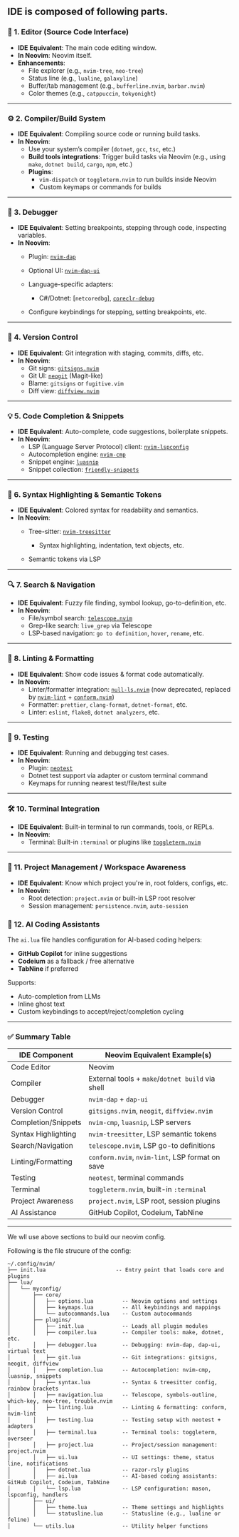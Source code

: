## IDE is composed of following parts.

### 🔧 1. **Editor (Source Code Interface)**

- **IDE Equivalent**: The main code editing window.
- **In Neovim**: Neovim itself.
- **Enhancements**:
  - File explorer (e.g., `nvim-tree`, `neo-tree`)
  - Status line (e.g., `lualine`, `galaxyline`)
  - Buffer/tab management (e.g., `bufferline.nvim`, `barbar.nvim`)
  - Color themes (e.g., `catppuccin`, `tokyonight`)

---

### ⚙️ 2. **Compiler/Build System**

- **IDE Equivalent**: Compiling source code or running build tasks.
- **In Neovim**:
  - Use your system’s compiler (`dotnet`, `gcc`, `tsc`, etc.)
  - **Build tools integrations**: Trigger build tasks via Neovim (e.g., using `make`, `dotnet build`, `cargo`, `npm`, etc.)
  - **Plugins**:
    - `vim-dispatch` or `toggleterm.nvim` to run builds inside Neovim
    - Custom keymaps or commands for builds

---

### 🐞 3. **Debugger**

- **IDE Equivalent**: Setting breakpoints, stepping through code, inspecting variables.
- **In Neovim**:
  - Plugin: [`nvim-dap`](https://github.com/mfussenegger/nvim-dap)
  - Optional UI: [`nvim-dap-ui`](https://github.com/rcarriga/nvim-dap-ui)
  - Language-specific adapters:
    - C#/Dotnet: \[`netcoredbg`], [`coreclr-debug`](https://github.com/Samsung/netcoredbg)

  - Configure keybindings for stepping, setting breakpoints, etc.

---

### 🌳 4. **Version Control**

- **IDE Equivalent**: Git integration with staging, commits, diffs, etc.
- **In Neovim**:
  - Git signs: [`gitsigns.nvim`](https://github.com/lewis6991/gitsigns.nvim)
  - Git UI: [`neogit`](https://github.com/TimUntersberger/neogit) (Magit-like)
  - Blame: `gitsigns` or `fugitive.vim`
  - Diff view: [`diffview.nvim`](https://github.com/sindrets/diffview.nvim)

---

### 💡 5. **Code Completion & Snippets**

- **IDE Equivalent**: Auto-complete, code suggestions, boilerplate snippets.
- **In Neovim**:
  - LSP (Language Server Protocol) client: [`nvim-lspconfig`](https://github.com/neovim/nvim-lspconfig)
  - Autocompletion engine: [`nvim-cmp`](https://github.com/hrsh7th/nvim-cmp)
  - Snippet engine: [`luasnip`](https://github.com/L3MON4D3/LuaSnip)
  - Snippet collection: [`friendly-snippets`](https://github.com/rafamadriz/friendly-snippets)

---

### 🎨 6. **Syntax Highlighting & Semantic Tokens**

- **IDE Equivalent**: Colored syntax for readability and semantics.
- **In Neovim**:
  - Tree-sitter: [`nvim-treesitter`](https://github.com/nvim-treesitter/nvim-treesitter)
    - Syntax highlighting, indentation, text objects, etc.

  - Semantic tokens via LSP

---

### 🔍 7. **Search & Navigation**

- **IDE Equivalent**: Fuzzy file finding, symbol lookup, go-to-definition, etc.
- **In Neovim**:
  - File/symbol search: [`telescope.nvim`](https://github.com/nvim-telescope/telescope.nvim)
  - Grep-like search: `live_grep` via Telescope
  - LSP-based navigation: `go to definition`, `hover`, `rename`, etc.

---

### 🧼 8. **Linting & Formatting**

- **IDE Equivalent**: Show code issues & format code automatically.
- **In Neovim**:
  - Linter/formatter integration: [`null-ls.nvim`](https://github.com/jose-elias-alvarez/null-ls.nvim) (now deprecated, replaced by [`nvim-lint`](https://github.com/mfussenegger/nvim-lint) + [`conform.nvim`](https://github.com/stevearc/conform.nvim))
  - Formatter: `prettier`, `clang-format`, `dotnet-format`, etc.
  - Linter: `eslint`, `flake8`, `dotnet analyzers`, etc.

---

### 🧪 9. **Testing**

- **IDE Equivalent**: Running and debugging test cases.
- **In Neovim**:
  - Plugin: [`neotest`](https://github.com/nvim-neotest/neotest)
  - Dotnet test support via adapter or custom terminal command
  - Keymaps for running nearest test/file/test suite

---

### 🛠️ 10. **Terminal Integration**

- **IDE Equivalent**: Built-in terminal to run commands, tools, or REPLs.
- **In Neovim**:
  - Terminal: Built-in `:terminal` or plugins like [`toggleterm.nvim`](https://github.com/akinsho/toggleterm.nvim)

---

### 🧭 11. **Project Management / Workspace Awareness**

- **IDE Equivalent**: Know which project you're in, root folders, configs, etc.
- **In Neovim**:
  - Root detection: `project.nvim` or built-in LSP root resolver
  - Session management: `persistence.nvim`, `auto-session`

### 🤖 12. AI Coding Assistants

The `ai.lua` file handles configuration for AI-based coding helpers:

- **GitHub Copilot** for inline suggestions
- **Codeium** as a fallback / free alternative
- **TabNine** if preferred

Supports:
- Auto-completion from LLMs
- Inline ghost text
- Custom keybindings to accept/reject/completion cycling

---

### ✅ Summary Table

| IDE Component       | Neovim Equivalent Example(s)                     |
| ------------------- | ------------------------------------------------ |
| Code Editor         | Neovim                                           |
| Compiler            | External tools + `make`/`dotnet build` via shell |
| Debugger            | `nvim-dap` + `dap-ui`                            |
| Version Control     | `gitsigns.nvim`, `neogit`, `diffview.nvim`       |
| Completion/Snippets | `nvim-cmp`, `luasnip`, LSP servers               |
| Syntax Highlighting | `nvim-treesitter`, LSP semantic tokens           |
| Search/Navigation   | `telescope.nvim`, LSP go-to definitions          |
| Linting/Formatting  | `conform.nvim`, `nvim-lint`, LSP format on save  |
| Testing             | `neotest`, terminal commands                     |
| Terminal            | `toggleterm.nvim`, built-in `:terminal`          |
| Project Awareness   | `project.nvim`, LSP root, session plugins        |
| AI Assistance       | GitHub Copilot, Codeium, TabNine                 |

---

We wll use above sections to build our neovim config.

Following is the file strucure of the config:

```text
~/.config/nvim/
├── init.lua                      -- Entry point that loads core and plugins
├── lua/
│   └── myconfig/
│       ├── core/
│       │   ├── options.lua         -- Neovim options and settings
│       │   ├── keymaps.lua         -- All keybindings and mappings
│       │   └── autocommands.lua    -- Custom autocommands
│       ├── plugins/
│       │   ├── init.lua            -- Loads all plugin modules
│       │   ├── compiler.lua        -- Compiler tools: make, dotnet, etc.
│       │   ├── debugger.lua        -- Debugging: nvim-dap, dap-ui, virtual text
│       │   ├── git.lua             -- Git integrations: gitsigns, neogit, diffview
│       │   ├── completion.lua      -- Autocompletion: nvim-cmp, luasnip, snippets
│       │   ├── syntax.lua          -- Syntax & treesitter config, rainbow brackets
│       │   ├── navigation.lua      -- Telescope, symbols-outline, which-key, neo-tree, trouble.nvim
│       │   ├── linting.lua         -- Linting & formatting: conform, nvim-lint
│       │   ├── testing.lua         -- Testing setup with neotest + adapters
│       │   ├── terminal.lua        -- Terminal tools: toggleterm, overseer
│       │   ├── project.lua         -- Project/session management: project.nvim
│       │   ├── ui.lua              -- UI settings: theme, status line, notifications
│       │   ├── dotnet.lua          -- razor-rsly plugins
│       │   ├── ai.lua              -- AI-based coding assistants: GitHub Copilot, Codeium, TabNine
│       │   └── lsp.lua             -- LSP configuration: mason, lspconfig, handlers
│       ├── ui/
│       │   ├── theme.lua           -- Theme settings and highlights
│       │   └── statusline.lua      -- Statusline (e.g., lualine or feline)
│       └── utils.lua               -- Utility helper functions
```
